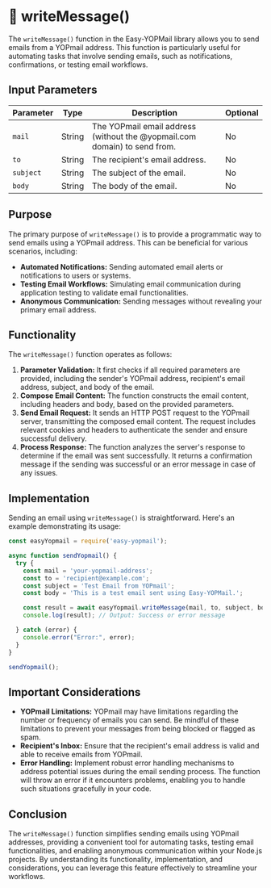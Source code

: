 # 📝 writeMessage()

The `writeMessage()` function in the Easy-YOPMail library allows you to send emails from a YOPmail address. This function is particularly useful for automating tasks that involve sending emails, such as notifications, confirmations, or testing email workflows.

## Input Parameters

| Parameter | Type | Description | Optional |
|---|---|---|---|
| `mail` | String | The YOPmail email address (without the @yopmail.com domain) to send from. | No |
| `to` | String | The recipient's email address. | No |
| `subject` | String | The subject of the email. | No |
| `body` | String | The body of the email. | No | 

## Purpose

The primary purpose of `writeMessage()` is to provide a programmatic way to send emails using a YOPmail address. This can be beneficial for various scenarios, including:

- **Automated Notifications:** Sending automated email alerts or notifications to users or systems.
- **Testing Email Workflows:** Simulating email communication during application testing to validate email functionalities.
- **Anonymous Communication:** Sending messages without revealing your primary email address.

## Functionality

The `writeMessage()` function operates as follows:

1. **Parameter Validation:** It first checks if all required parameters are provided, including the sender's YOPmail address, recipient's email address, subject, and body of the email.
2. **Compose Email Content:** The function constructs the email content, including headers and body, based on the provided parameters.
3. **Send Email Request:**  It sends an HTTP POST request to the YOPmail server, transmitting the composed email content. The request includes relevant cookies and headers to authenticate the sender and ensure successful delivery.
4. **Process Response:** The function analyzes the server's response to determine if the email was sent successfully. It returns a confirmation message if the sending was successful or an error message in case of any issues.

## Implementation

Sending an email using `writeMessage()` is straightforward. Here's an example demonstrating its usage:

```javascript
const easyYopmail = require('easy-yopmail');

async function sendYopmail() {
  try {
    const mail = 'your-yopmail-address'; 
    const to = 'recipient@example.com'; 
    const subject = 'Test Email from YOPmail'; 
    const body = 'This is a test email sent using Easy-YOPMail.'; 

    const result = await easyYopmail.writeMessage(mail, to, subject, body);
    console.log(result); // Output: Success or error message

  } catch (error) {
    console.error("Error:", error);
  }
}

sendYopmail();
```

## Important Considerations

- **YOPmail Limitations:**  YOPmail may have limitations regarding the number or frequency of emails you can send. Be mindful of these limitations to prevent your messages from being blocked or flagged as spam.
- **Recipient's Inbox:** Ensure that the recipient's email address is valid and able to receive emails from YOPmail.
- **Error Handling:** Implement robust error handling mechanisms to address potential issues during the email sending process. The function will throw an error if it encounters problems, enabling you to handle such situations gracefully in your code.

## Conclusion

The `writeMessage()` function simplifies sending emails using YOPmail addresses, providing a convenient tool for automating tasks, testing email functionalities, and enabling anonymous communication within your Node.js projects. By understanding its functionality, implementation, and considerations, you can leverage this feature effectively to streamline your workflows. 

